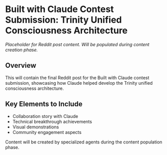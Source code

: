 # Built with Claude Contest Submission: Trinity Unified Consciousness Architecture

*Placeholder for Reddit post content. Will be populated during content creation phase.*

## Overview

This will contain the final Reddit post for the Built with Claude contest submission, showcasing how Claude helped develop the Trinity unified consciousness architecture.

## Key Elements to Include

- Collaboration story with Claude
- Technical breakthrough achievements
- Visual demonstrations
- Community engagement aspects

Content will be created by specialized agents during the content population phase.